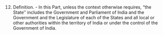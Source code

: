12. Definition. - In this Part, unless the context otherwise requires, “the State’’ includes the Government and Parliament of India and the Government and the Legislature of each of the States and all local or other authorities within the territory of India or under the control of the Government of India.

